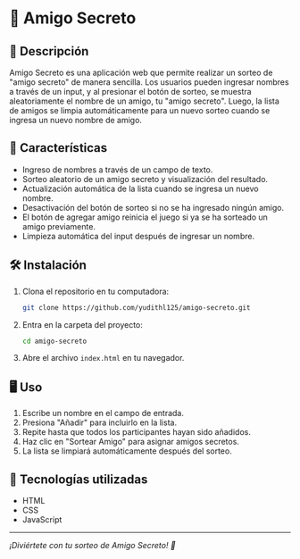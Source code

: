 # 🎁 Amigo Secreto

## 📌 Descripción

Amigo Secreto es una aplicación web que permite realizar un sorteo de "amigo secreto" de manera sencilla. Los usuarios pueden ingresar nombres a través de un input, y al presionar el botón de sorteo, se muestra aleatoriamente el nombre de un amigo, tu "amigo secreto". Luego, la lista de amigos se limpia automáticamente para un nuevo sorteo cuando se ingresa un nuevo nombre de amigo.

## 🚀 Características

- Ingreso de nombres a través de un campo de texto.
- Sorteo aleatorio de un amigo secreto y visualización del resultado.
- Actualización automática de la lista cuando se ingresa un nuevo nombre.
- Desactivación del botón de sorteo si no se ha ingresado ningún amigo.
- El botón de agregar amigo reinicia el juego si ya se ha sorteado un amigo previamente.
- Limpieza automática del input después de ingresar un nombre.

## 🛠️ Instalación

1. Clona el repositorio en tu computadora:
   ```bash
   git clone https://github.com/yudithl125/amigo-secreto.git
   ```
2. Entra en la carpeta del proyecto:
   ```bash
   cd amigo-secreto
   ```
3. Abre el archivo `index.html` en tu navegador.

## 🖥️ Uso

1. Escribe un nombre en el campo de entrada.
2. Presiona "Añadir" para incluirlo en la lista.
3. Repite hasta que todos los participantes hayan sido añadidos.
4. Haz clic en "Sortear Amigo" para asignar amigos secretos.
5. La lista se limpiará automáticamente después del sorteo.

## 📌 Tecnologías utilizadas

- HTML
- CSS
- JavaScript

--- 

*¡Diviértete con tu sorteo de Amigo Secreto! 🎉*

